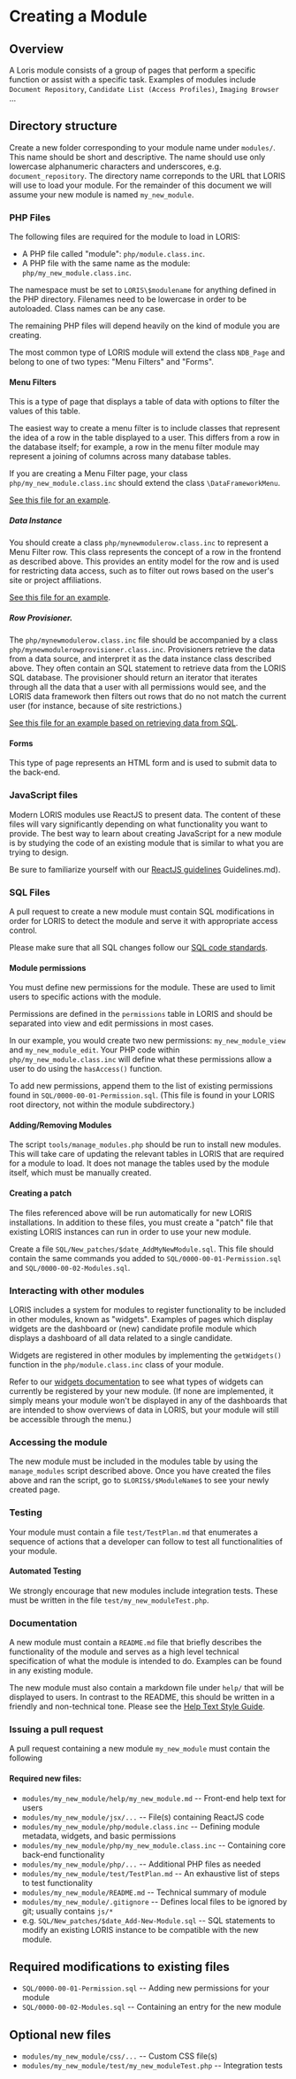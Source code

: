 # Creating a Module

## Overview

A Loris module consists of a group of pages that perform a specific
function or assist with a specific task. Examples of modules include
`Document Repository`, `Candidate List (Access Profiles)`, `Imaging
Browser` ...

## Directory structure

Create a new folder corresponding to your module name under `modules/`.
This name should be short and descriptive.  The name should use
only lowercase alphanumeric characters and underscores, e.g.
`document_repository`.  The directory name correponds to the URL
that LORIS will use to load your module.  For the remainder of this
document we will assume your new module is named `my_new_module`.

### PHP Files

The following files are required for the module to load in LORIS:

* A PHP file called "module": `php/module.class.inc`.
* A PHP file with the same name as the module: `php/my_new_module.class.inc`.

The namespace must be set to `LORIS\$modulename` for anything defined
in the PHP directory. Filenames need to be lowercase in order to
be autoloaded. Class names can be any case.

The remaining PHP files will depend heavily on the kind of module
you are creating.

The most common type of LORIS module will extend the class `NDB_Page`
and belong to one of two types: "Menu Filters" and "Forms".


#### Menu Filters

This is a type of page that displays a table of data with options
to filter the values of this table.

The easiest way to create a menu filter is to include classes that
represent the idea of a row in the table displayed to a user. This differs
from a row in the database itself; for example, a row in the menu filter
module may represent a joining of columns across many database tables.

If you are creating a Menu Filter page, your class
`php/my_new_module.class.inc` should extend the class `\DataFrameworkMenu`.

[See this file for an
example](../../../modules/dicom_archive/php/dicom_archive.class.inc).

##### Data Instance

You should create a class `php/mynewmodulerow.class.inc` to represent
a Menu Filter row. This class represents the concept of a row in the
frontend as described above. This provides an entity model for the row
and is used for restricting data access, such as to filter out rows
based on the user's site or project affiliations.

[See this file for an
example](../../../modules/dicom_archive/php/dicomarchiverow.class.inc).

##### Row Provisioner.

The `php/mynewmodulerow.class.inc` file should be accompanied by a
class `php/mynewmodulerowprovisioner.class.inc`. Provisioners
retrieve the data from a data source, and interpret it as the data
instance class described above. They often contain an SQL statement
to retrieve data from the LORIS SQL database. The provisioner should
return an iterator that iterates through all the data that a
user with all permissions would see, and the LORIS data
framework then filters out rows that do no not match the current
user (for instance, because of site restrictions.)


[See this file for an example based on retrieving data from
SQL](../../../modules/dicom_archive/php/dicomarchiverowprovisioner.class.inc).

#### Forms

This type of page represents an HTML form and is used to submit
data to the back-end.

### JavaScript files

Modern LORIS modules use ReactJS to present data. The content of
these files will vary significantly depending on what functionality
you want to provide. The best way to learn about creating JavaScript
for a new module is by studying the code of an existing module that
is similar to what you are trying to design.

Be sure to familiarize yourself with our [ReactJS guidelines](../../React.README.md)
Guidelines.md).


### SQL Files

A pull request to create a new module must contain SQL modifications
in order for LORIS to detect the module and serve it with appropriate
access control.

Please make sure that all SQL changes follow our [SQL code
standards](../../SQLModelingStandard.md).


#### Module permissions

You must define new permissions for the module. These are used to
limit users to specific actions with the module.

Permissions are defined in the `permissions` table in LORIS and
should be separated into view and edit permissions in most cases.

In our example, you would create two new permissions: `my_new_module_view`
and `my_new_module_edit`. Your PHP code within
`php/my_new_module.class.inc` will define what these permissions
allow a user to do using the `hasAccess()` function.

To add new permissions, append them to the list of existing permissions
found in `SQL/0000-00-01-Permission.sql`. (This file is found in
your LORIS root directory, not within the module subdirectory.)

#### Adding/Removing Modules

The script `tools/manage_modules.php` should be run to install new
modules. This will take care of updating the relevant tables in
LORIS that are required for a module to load. It does not manage the
tables used by the module itself, which must be manually created.

#### Creating a patch

The files referenced above will be run automatically for new LORIS
installations. In addition to these files, you must create a "patch"
file that existing LORIS instances can run in order to use your new
module.

Create a file `SQL/New_patches/$date_AddMyNewModule.sql`. This file
should contain the same commands you added to
`SQL/0000-00-01-Permission.sql` and `SQL/0000-00-02-Modules.sql`.

### Interacting with other modules

LORIS includes a system for modules to register functionality to
be included in other modules, known as "widgets". Examples of pages
which display widgets are the dashboard or (new) candidate profile
module which displays a dashboard of all data related to a single
candidate.

Widgets are registered in other modules by implementing the
`getWidgets()` function in the `php/module.class.inc` class of your
module.

Refer to our [widgets documentation](../../ModuleWidgets.md) to see
what types of widgets can currently be registered by your new module.
(If none are implemented, it simply means your module won't be
displayed in any of the dashboards that are intended to show overviews
of data in LORIS, but your module will still be accessible through the
menu.)


### Accessing the module

The new module must be included in the modules table by using the
`manage_modules` script described above. Once you have created the
files above and ran the script, go to `$LORIS$/$ModuleName$` to see
your newly created page.


### Testing

Your module must contain a file `test/TestPlan.md` that enumerates
a sequence of actions that a developer can follow to test all
functionalities of your module.

#### Automated Testing

We strongly encourage that new modules include integration tests.
These must be written in the file `test/my_new_moduleTest.php`.

### Documentation

A new module must contain a `README.md` file that briefly describes
the functionality of the module and serves as a high level technical
specification of what the module is intended to do.  Examples can
be found in any existing module.


The new module must also contain a markdown file under `help/` that will
be displayed to users. In contrast to the README, this should be
written in a friendly and non-technical tone. Please see the [Help
Text Style Guide](../../HelpStyleGuide.md).

### Issuing a pull request

A pull request containing a new module `my_new_module` must contain
the following

#### Required new files:

* `modules/my_new_module/help/my_new_module.md` -- Front-end help text for users
* `modules/my_new_module/jsx/...` -- File(s) containing ReactJS code
* `modules/my_new_module/php/module.class.inc` -- Defining module metadata, widgets, and basic permissions
* `modules/my_new_module/php/my_new_module.class.inc` -- Containing core back-end functionality
* `modules/my_new_module/php/...` -- Additional PHP files as needed
* `modules/my_new_module/test/TestPlan.md` -- An exhaustive list of steps to test functionality
* `modules/my_new_module/README.md` -- Technical summary of module
* `modules/my_new_module/.gitignore` -- Defines local files to be ignored by git; usually contains `js/*`
* e.g. `SQL/New_patches/$date_Add-New-Module.sql` -- SQL statements to modify an existing LORIS instance to be compatible with the new module.

## Required modifications to existing files
* `SQL/0000-00-01-Permission.sql` -- Adding new permissions for your module
* `SQL/0000-00-02-Modules.sql` -- Containing an entry for the new module

## Optional new files
* `modules/my_new_module/css/...` -- Custom CSS file(s)
* `modules/my_new_module/test/my_new_moduleTest.php` -- Integration tests
